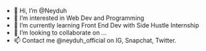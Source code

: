- 👋 Hi, I’m @Neyduh
- 👀 I’m interested in Web Dev and Programming
- 🌱 I’m currently learning Front End Dev with Side Hustle Internship
- 💞️ I’m looking to collaborate on ...
- 📫 Contact me @neyduh_official on IG, Snapchat, Twitter.

<!---
Neyduh/Neyduh is a ✨ special ✨ repository because its `README.md` (this file) appears on your GitHub profile.
You can click the Preview link to take a look at your changes.
--->
